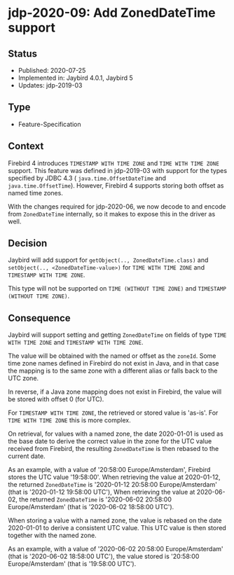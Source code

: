 # jdp-2020-09: Add ZonedDateTime support

## Status

- Published: 2020-07-25
- Implemented in: Jaybird 4.0.1, Jaybird 5
- Updates: jdp-2019-03

## Type

- Feature-Specification

## Context

Firebird 4 introduces `TIMESTAMP WITH TIME ZONE` and `TIME WITH TIME ZONE`
support. This feature was defined in jdp-2019-03 with support for the types
specified by JDBC 4.3 ( `java.time.OffsetDateTime` and `java.time.OffsetTime`).
However, Firebird 4 supports storing both offset as named time zones.

With the changes required for jdp-2020-06, we now decode to and encode from 
`ZonedDateTime` internally, so it makes to expose this in the driver as well.

## Decision

Jaybird will add support for `getObject(.., ZonedDateTime.class)` and 
`setObject(.., <ZonedDateTime-value>)` for `TIME WITH TIME ZONE` and `TIMESTAMP
WITH TIME ZONE`.

This type will not be supported on `TIME (WITHOUT TIME ZONE)` and `TIMESTAMP
(WITHOUT TIME ZONE)`.

## Consequence

Jaybird will support setting and getting `ZonedDateTime` on fields of type `TIME
WITH TIME ZONE` and `TIMESTAMP WITH TIME ZONE`.

The value will be obtained with the named or offset as the `zoneId`. Some time
zone names defined in Firebird do not exist in Java, and in that case the
mapping is to the same zone with a different alias or falls back to the UTC zone.

In reverse, if a Java zone mapping does not exist in Firebird, the value will be
stored with offset 0 (for UTC).

For `TIMESTAMP WITH TIME ZONE`, the retrieved or stored value is 'as-is'. For
`TIME WITH TIME ZONE` this is more complex.

On retrieval, for values with a named zone, the date 2020-01-01 is used as the
base date to derive the correct value in the zone for the UTC value received
from Firebird, the resulting `ZonedDateTime` is then rebased to the current date.

As an example, with a value of '20:58:00 Europe/Amsterdam', Firebird stores the
UTC value '19:58:00'. When retrieving the value at 2020-01-12, the returned
`ZonedDateTime` is '2020-01-12 20:58:00 Europe/Amsterdam' (that is '2020-01-12
19:58:00 UTC'), When retrieving the value at 2020-06-02, the returned `ZonedDateTime`
is '2020-06-02 20:58:00 Europe/Amsterdam' (that is '2020-06-02 18:58:00 UTC').

When storing a value with a named zone, the value is rebased on the date
2020-01-01 to derive a consistent UTC value. This UTC value is then stored
together with the named zone.

As an example, with a value of '2020-06-02 20:58:00 Europe/Amsterdam' (that is
'2020-06-02 18:58:00 UTC'), the value stored is '20:58:00 Europe/Amsterdam'
(that is '19:58:00 UTC').
